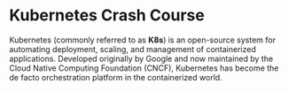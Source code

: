 # Kubernetes Crash Course

Kubernetes (commonly referred to as **K8s**) is an open-source system for automating deployment, scaling, and management of containerized applications. Developed originally by Google and now maintained by the Cloud Native Computing Foundation (CNCF), Kubernetes has become the de facto orchestration platform in the containerized world.

